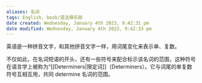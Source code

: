 ```yaml
---
aliases: 名词
tags: English, book/语法俱乐部
date created: Wednesday, January 4th 2023, 9:42:31 pm
date modified: Wednesday, January 4th 2023, 9:42:33 pm
---
```


英语是一种拼音文字，和其他拼音文字一样，用词尾变化来表示单、复数。

不仅如此，在名词短语的开头，还有一些符号来配合标示该名词的范围，这种符号在语言学上被称为“[[Determiners|限定词]]（Determiners）。它与词尾的单复数符号互相互用，共同 determine 名词的范围。
